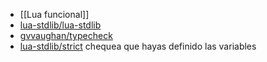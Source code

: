 -   [[Lua funcional]]
-   [lua-stdlib/lua-stdlib](https://github.com/lua-stdlib/lua-stdlib)
-   [gvvaughan/typecheck](https://github.com/gvvaughan/typecheck)
-   [lua-stdlib/strict](https://github.com/lua-stdlib/strict) chequea que hayas definido las variables
